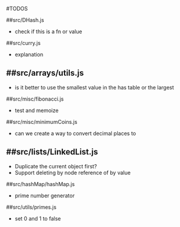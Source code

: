 #TODOS

##src/DHash.js
- check if this is a fn or value

##src/curry.js
- explanation

##src/arrays/utils.js
-
- is it better to use the smallest value in the has table or the largest

##src/misc/fibonacci.js
- test and memoize

##src/misc/minimumCoins.js
- can we create a way to convert decimal places to

##src/lists/LinkedList.js
-
- Duplicate the current object first?
- Support deleting by node reference of by value

##src/hashMap/hashMap.js
- prime number generator

##src/utils/primes.js
- set 0 and 1 to false
